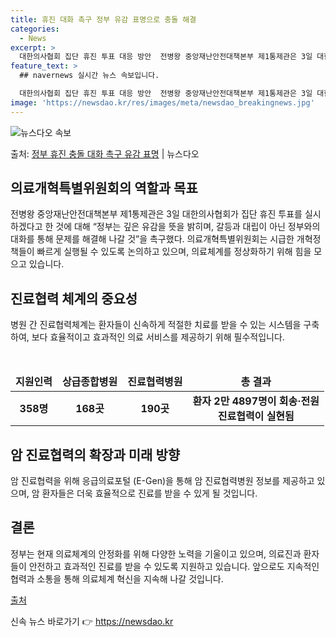 ```yaml
---
title: 휴진 대화 촉구 정부 유감 표명으로 충돌 해결
categories:
  - News
excerpt: >
  대한의사협회 집단 휴진 투표 대응 방안  전병왕 중앙재난안전대책본부 제1통제관은 3일 대한의사협회가 집단 휴…
feature_text: >
  ## navernews 실시간 뉴스 속보입니다.

  대한의사협회 집단 휴진 투표 대응 방안  전병왕 중앙재난안전대책본부 제1통제관은 3일 대한의사협회가 집단 휴…
image: 'https://newsdao.kr/res/images/meta/newsdao_breakingnews.jpg'
---
```


![뉴스다오 속보](https://newsdao.kr/res/images/meta/newsdao_breakingnews.jpg)

<p>출처: <a href="https://newsdao.kr/4034" rel="dofollow">정부 휴진 충돌 대화 촉구 유감 표명</a> | 뉴스다오</p>

<h2 data-ke-size="size26">의료개혁특별위원회의 역할과 목표</h2>
<p data-ke-size="size16">전병왕 중앙재난안전대책본부 제1통제관은 3일 대한의사협회가 집단 휴진 투표를 실시하겠다고 한 것에 대해 “정부는 깊은 유감을 뜻을 밝히며, 갈등과 대립이 아닌 정부와의 대화를 통해 문제를 해결해 나갈 것”을 촉구했다. 의료개혁특별위원회는 시급한 개혁정책들이 빠르게 실행될 수 있도록 논의하고 있으며, 의료체계를 정상화하기 위해 힘을 모으고 있습니다.</p>

<h2 data-ke-size="size26">진료협력 체계의 중요성</h2>
<p data-ke-size="size16">병원 간 진료협력체계는 환자들이 신속하게 적절한 치료를 받을 수 있는 시스템을 구축하여, 보다 효율적이고 효과적인 의료 서비스를 제공하기 위해 필수적입니다.</p>

<p data-ke-size="size16">&nbsp;</p>

<table>
<thead>
<tr>
<td style="text-align: center; height: 17px;"><b>지원인력</b></td>
<td style="text-align: center; height: 17px;"><b>상급종합병원</b></td>
<td style="text-align: center; height: 17px;"><b>진료협력병원</b></td>
<td style="text-align: center; height: 17px;"><b>총 결과</b></td>
</tr>
</thead>
<tbody>
<tr>
<td style="text-align: center; height: 17px;"><b>358명</b></td>
<td style="text-align: center; height: 17px;"><b>168곳</b></td>
<td style="text-align: center; height: 17px;"><b>190곳</b></td>
<td style="text-align: center; height: 17px;"><b>환자 2만 4897명이 회송·전원<br>진료협력이 실현됨 </b></td>
</tr>
</tbody>
</table>

<h2 data-ke-size="size26">암 진료협력의 확장과 미래 방향</h2>
<p data-ke-size="size16">암 진료협력을 위해 응급의료포털 (E-Gen)을 통해 암 진료협력병원 정보를 제공하고 있으며, 암 환자들은 더욱 효율적으로 진료를 받을 수 있게 될 것입니다.</p>

<h2 data-ke-size="size26">결론</h2>
<p data-ke-size="size16">정부는 현재 의료체계의 안정화를 위해 다양한 노력을 기울이고 있으며, 의료진과 환자들이 안전하고 효과적인 진료를 받을 수 있도록 지원하고 있습니다. 앞으로도 지속적인 협력과 소통을 통해 의료체계 혁신을 지속해 나갈 것입니다.</p>

<p data-ke-size="size16"><a href="https://newsdao.kr/4034">출처</a></p>
 

신속 뉴스 바로가기 👉 <a href="https://newsdao.kr" rel="dofollow">https://newsdao.kr</a>



